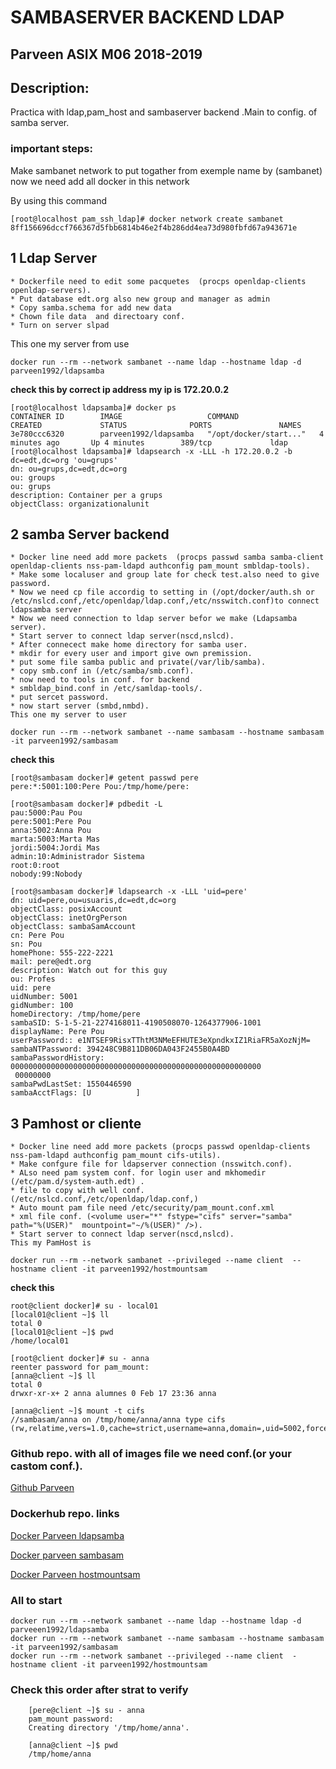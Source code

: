 # SAMBASERVER BACKEND LDAP

## Parveen ASIX M06 2018-2019


## Description:

Practica with ldap,pam_host and sambaserver backend .Main to config. of samba server. 

### important steps:


Make sambanet network to put togather from exemple name by (sambanet)
now we need add all docker in this network

By using this command

```
[root@localhost pam_ssh_ldap]# docker network create sambanet
8ff156696dccf766367d5fbb6814b46e2f4b286dd4ea73d980fbfd67a943671e
```

## 1 Ldap Server
	* Dockerfile need to edit some pacquetes  (procps openldap-clients openldap-servers).
	* Put database edt.org also new group and manager as admin
	* Copy samba.schema for add new data
	* Chown file data  and directoary conf.
	* Turn on server slpad


This one my server from use
	
```
docker run --rm --network sambanet --name ldap --hostname ldap -d parveen1992/ldapsamba
```

**check this by correct ip address my ip is 172.20.0.2**

```
[root@localhost ldapsamba]# docker ps
CONTAINER ID        IMAGE                   COMMAND                  CREATED             STATUS              PORTS               NAMES
3e780ccc6320        parveen1992/ldapsamba   "/opt/docker/start..."   4 minutes ago       Up 4 minutes        389/tcp             ldap
[root@localhost ldapsamba]# ldapsearch -x -LLL -h 172.20.0.2 -b dc=edt,dc=org 'ou=grups'
dn: ou=grups,dc=edt,dc=org
ou: groups
ou: grups
description: Container per a grups
objectClass: organizationalunit

```

## 2 samba Server backend
	
	* Docker line need add more packets  (procps passwd samba samba-client openldap-clients nss-pam-ldapd authconfig pam_mount smbldap-tools).
	* Make some localuser and group late for check test.also need to give password.
	* Now we need cp file accordig to setting in (/opt/docker/auth.sh or /etc/nslcd.conf,/etc/openldap/ldap.conf,/etc/nsswitch.conf)to connect ldapsamba server
	* Now we need connection to ldap server befor we make (Ldapsamba server).
	* Start server to connect ldap server(nscd,nslcd).
	* After connecect make home directory for samba user.
	* mkdir for every user and import give own premission.
	* put some file samba public and private(/var/lib/samba).
	* copy smb.conf in (/etc/samba/smb.conf).
	* now need to tools in conf. for backend 
	* smbldap_bind.conf in /etc/samldap-tools/.
	* put sercet password.
	* now start server (smbd,nmbd).
	This one my server to user
	
```
docker run --rm --network sambanet --name sambasam --hostname sambasam -it parveen1992/sambasam
```

**check this**
	
```
[root@sambasam docker]# getent passwd pere
pere:*:5001:100:Pere Pou:/tmp/home/pere:

[root@sambasam docker]# pdbedit -L
pau:5000:Pau Pou
pere:5001:Pere Pou
anna:5002:Anna Pou
marta:5003:Marta Mas
jordi:5004:Jordi Mas
admin:10:Administrador Sistema
root:0:root
nobody:99:Nobody

[root@sambasam docker]# ldapsearch -x -LLL 'uid=pere'
dn: uid=pere,ou=usuaris,dc=edt,dc=org
objectClass: posixAccount
objectClass: inetOrgPerson
objectClass: sambaSamAccount
cn: Pere Pou
sn: Pou
homePhone: 555-222-2221
mail: pere@edt.org
description: Watch out for this guy
ou: Profes
uid: pere
uidNumber: 5001
gidNumber: 100
homeDirectory: /tmp/home/pere
sambaSID: S-1-5-21-2274168011-4190508070-1264377906-1001
displayName: Pere Pou
userPassword:: e1NTSEF9RisxTThtM3NMeEFHUTE3eXpndkxIZ1RiaFR5aXozNjM=
sambaNTPassword: 394248C9B811DB06DA043F2455B0A4BD
sambaPasswordHistory: 00000000000000000000000000000000000000000000000000000000
 00000000
sambaPwdLastSet: 1550446590
sambaAcctFlags: [U          ]
```


## 3 Pamhost or cliente
	
	* Docker line need add more packets (procps passwd openldap-clients nss-pam-ldapd authconfig pam_mount cifs-utils).
	* Make confgure file for ldapserver connection (nsswitch.conf).
	* ALso need pam system conf. for login user and mkhomedir (/etc/pam.d/system-auth.edt) .
	* file to copy with well conf.(/etc/nslcd.conf,/etc/openldap/ldap.conf,)
	* Auto mount pam file need /etc/security/pam_mount.conf.xml
	* xml file conf. (<volume user="*" fstype="cifs" server="samba" path="%(USER)"  mountpoint="~/%(USER)" />).
	* Start server to connect ldap server(nscd,nslcd).
	This my PamHost is
	
```
docker run --rm --network sambanet --privileged --name client  --hostname client -it parveen1992/hostmountsam
```

**check this** 
	
```
root@client docker]# su - local01
[local01@client ~]$ ll
total 0
[local01@client ~]$ pwd
/home/local01

[root@client docker]# su - anna
reenter password for pam_mount:
[anna@client ~]$ ll
total 0
drwxr-xr-x+ 2 anna alumnes 0 Feb 17 23:36 anna

[anna@client ~]$ mount -t cifs
//sambasam/anna on /tmp/home/anna/anna type cifs (rw,relatime,vers=1.0,cache=strict,username=anna,domain=,uid=5002,forceuid,gid=600,forcegid,addr=172.20.0.3,unix,posixpaths,serverino,mapposix,acl,rsize=1048576,wsize=65536,echo_interval=60,actimeo=1)

```	



### Github repo. with all of images file we need conf.(or your castom conf.). 

[Github Parveen](https://github.com/parveen1/ldapsambasam)


### Dockerhub repo. links

[Docker Parveen ldapsamba](https://hub.docker.com/r/parveen1992/ldapsamba)

[Docker parveen sambasam](https://hub.docker.com/r/parveen1992/sambasam)

[Docker Parveen hostmountsam](https://hub.docker.com/r/parveen1992/hostmountsam)

### All to start

```
docker run --rm --network sambanet --name ldap --hostname ldap -d parveeen1992/ldapsamba
docker run --rm --network sambanet --name sambasam --hostname sambasam -it parveen1992/sambasam
docker run --rm --network sambanet --privileged --name client  -hostname client -it parveen1992/hostmountsam
```

### Check this order after strat to verify

```
	[pere@client ~]$ su - anna
	pam_mount password:
	Creating directory '/tmp/home/anna'.

	[anna@client ~]$ pwd
	/tmp/home/anna
```
